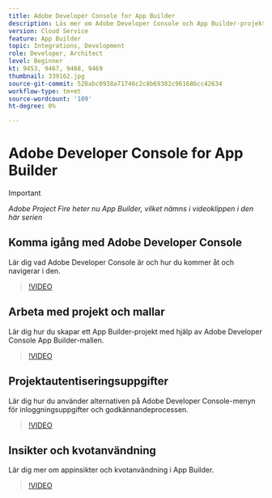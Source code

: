 ```yaml
---
title: Adobe Developer Console for App Builder
description: Läs mer om Adobe Developer Console och App Builder-projekt.
version: Cloud Service
feature: App Builder
topic: Integrations, Development
role: Developer, Architect
level: Beginner
kt: 9453, 9467, 9468, 9469
thumbnail: 339162.jpg
source-git-commit: 528abc0938a71746c2c8b69382c961686cc42634
workflow-type: tm+mt
source-wordcount: '109'
ht-degree: 0%

---
```



# Adobe Developer Console for App Builder

>[!IMPORTANT]
>
> _Adobe Project Fire heter nu App Builder, vilket nämns i videoklippen i den här serien_

## Komma igång med Adobe Developer Console

Lär dig vad Adobe Developer Console är och hur du kommer åt och navigerar i den.

>[!VIDEO](https://video.tv.adobe.com/v/339162/?quality=12&learn=on)

## Arbeta med projekt och mallar

Lär dig hur du skapar ett App Builder-projekt med hjälp av Adobe Developer Console App Builder-mallen.

>[!VIDEO](https://video.tv.adobe.com/v/339163/?quality=12&learn=on)

## Projektautentiseringsuppgifter

Lär dig hur du använder alternativen på Adobe Developer Console-menyn för inloggningsuppgifter och godkännandeprocessen.

>[!VIDEO](https://video.tv.adobe.com/v/339164/?quality=12&learn=on)

## Insikter och kvotanvändning

Lär dig mer om appinsikter och kvotanvändning i App Builder.

>[!VIDEO](https://video.tv.adobe.com/v/339165/?quality=12&learn=on)
